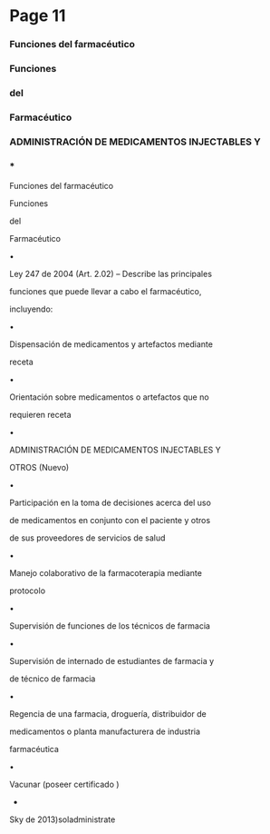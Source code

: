 # Page 11

### Funciones del farmacéutico

### Funciones

### del

### Farmacéutico

### ADMINISTRACIÓN DE MEDICAMENTOS INJECTABLES Y

### *

Funciones del farmacéutico

Funciones

del

Farmacéutico

•

Ley 247 de 2004 (Art. 2.02) – Describe las principales

funciones que puede llevar a cabo el farmacéutico,

incluyendo:

•

Dispensación de medicamentos y artefactos mediante

receta

•

Orientación sobre medicamentos o artefactos que no

requieren receta

•

ADMINISTRACIÓN DE MEDICAMENTOS INJECTABLES Y

OTROS (Nuevo)

•

Participación en la toma de decisiones acerca del uso

de medicamentos en conjunto con el paciente y otros

de sus proveedores de servicios de salud

•

Manejo colaborativo de la farmacoterapia mediante

protocolo

•

Supervisión de funciones de los técnicos de farmacia

•

Supervisión de internado de estudiantes de farmacia y

de técnico de farmacia

•

Regencia de una farmacia, droguería, distribuidor de

medicamentos o planta manufacturera de industria

farmacéutica

•

Vacunar (poseer certificado )

*

Sky de 2013)soladministrate


